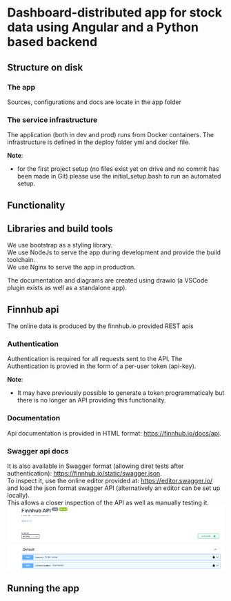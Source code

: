 # Dashboard-distributed app for stock data using Angular and a Python based backend

## Structure on disk

### The app
Sources, configurations and docs are locate in the app folder

### The service infrastructure
The application (both in dev and prod) runs from Docker containers.
The infrastructure is defined in the deploy folder yml and docker file.  

**Note**:
- for the first project setup (no files exist yet on drive and no commit has been made in Git) please use the initial_setup.bash to run an automated setup.

## Functionality

## Libraries and build tools

We use bootstrap as a styling library.  
We use NodeJs to serve the app during development and provide the build toolchain.  
We use Nginx to serve the app in production.

The documentation and diagrams are created using drawio (a VSCode plugin exists as well as a standalone app).

## Finnhub api
The online data is produced by the finnhub.io provided REST apis

### Authentication
Authentication is required for all requests sent to the API.
The Authentication is provied in the form of a per-user token (api-key).  

**Note**:
- It may have previously possible to generate a token programmaticaly but there is no longer an API providing this functionality.

### Documentation
Api documentation is provided in HTML format: https://finnhub.io/docs/api.

### Swagger api docs
It is also available in Swagger format (allowing diret tests after authentication): https://finnhub.io/static/swagger.json.  
To inspect it, use the online editor provided at: https://editor.swagger.io/ and load the json format swagger API (alternatively an editor can be set up locally).  
This allows a closer inspection of the API as well as manually testing it.
![swagger editor screenshot](./readme_imgs/SwaggerEditor.png)


## Running the app